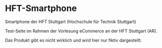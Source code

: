 # HFT-Smartphone

Smartphone der HFT Stuttgart (Hochschule für Technik Stuttgart)

Test-Seite im Rahmen der Vorlesung eCommerce an der HFT Stuttgart (AR).

Das Produkt gibt es nicht wirklich und wird hier nur fiktiv dargestellt.
